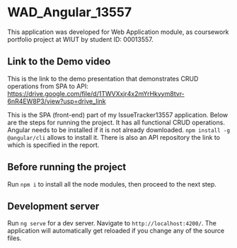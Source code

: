 # WAD_Angular_13557
This application was developed for Web Application module, as coursework portfolio project at WIUT by student ID: 00013557.

## Link to the Demo video

This is the link to the demo presentation that demonstrates CRUD operations from SPA to API: https://drive.google.com/file/d/1TWVXxjr4x2mYrHkyym8tvr-6nR4EW8P3/view?usp=drive_link

This is the SPA (front-end) part of my IssueTracker13557 application. Below are the steps for running the project. It has all functional CRUD operations. Angular needs to be installed if it is not already downloaded. `npm install -g @angular/cli` allows to install it. There is also an API repository the link to which is specified in the report.

## Before running the project

Run `npm i` to install all the node modules, then proceed to the next step.

## Development server

Run `ng serve` for a dev server. Navigate to `http://localhost:4200/`. The application will automatically get reloaded if you change any of the source files.
